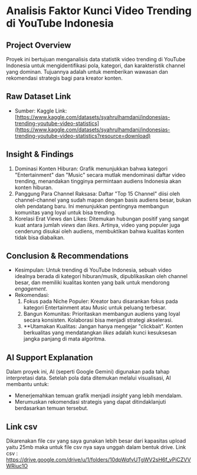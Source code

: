 # Analisis Faktor Kunci Video Trending di YouTube Indonesia

## Project Overview
Proyek ini bertujuan menganalisis data statistik video trending di YouTube Indonesia untuk mengidentifikasi pola, kategori, dan karakteristik channel yang dominan. Tujuannya adalah untuk memberikan wawasan dan rekomendasi strategis bagi para kreator konten.

## Raw Dataset Link
- Sumber: Kaggle
  Link: [https://www.kaggle.com/datasets/syahrulhamdani/indonesias-trending-youtube-video-statistics](https://www.kaggle.com/datasets/syahrulhamdani/indonesias-trending-youtube-video-statistics?resource=download)

## Insight & Findings
1.  Dominasi Konten Hiburan: Grafik menunjukkan bahwa kategori "Entertainment" dan "Music" secara mutlak mendominasi daftar video trending, menandakan tingginya permintaan audiens Indonesia akan konten hiburan.
2.  Panggung Para Channel Raksasa: Daftar "Top 15 Channel" diisi oleh channel-channel yang sudah mapan dengan basis audiens besar, bukan oleh pendatang baru. Ini menunjukkan pentingnya membangun komunitas yang loyal untuk bisa trending.
3.  Korelasi Erat Views dan Likes: Ditemukan hubungan positif yang sangat kuat antara jumlah *views* dan *likes*. Artinya, video yang populer juga cenderung disukai oleh audiens, membuktikan bahwa kualitas konten tidak bisa diabaikan.

## Conclusion & Recommendations
- Kesimpulan: Untuk trending di YouTube Indonesia, sebuah video idealnya berada di kategori hiburan/musik, dipublikasikan oleh channel besar, dan memiliki kualitas konten yang baik untuk mendorong *engagement*.
- Rekomendasi:
    1.  Fokus pada Niche Populer: Kreator baru disarankan fokus pada kategori Entertainment atau Music untuk peluang terbesar.
    2.  Bangun Komunitas: Prioritaskan membangun audiens yang loyal secara konsisten. Kolaborasi bisa menjadi strategi akselerasi.
    3.  **Utamakan Kualitas: Jangan hanya mengejar "clickbait". Konten berkualitas yang mendatangkan *likes* adalah kunci kesuksesan jangka panjang di mata algoritma.

## AI Support Explanation
Dalam proyek ini, AI (seperti Google Gemini) digunakan pada tahap interpretasi data. Setelah pola data ditemukan melalui visualisasi, AI membantu untuk:
- Menerjemahkan temuan grafik menjadi *insight* yang lebih mendalam.
- Merumuskan rekomendasi strategis yang dapat ditindaklanjuti berdasarkan temuan tersebut.

## Link csv
Dikarenakan file csv yang saya gunakan lebih besar dari kapasitas upload yaitu 25mb maka untuk file csv nya saya unggah dalam bentuk drive.
Link csv : [https://drive.google.com/drive/u/1/folders/10dpWqfvUTgWV2sH6f_vPiCZVVWRiuc1O ](https://drive.google.com/drive/folders/10dpWqfvUTgWV2sH6f_vPiCZVVWRiuc1O?usp=sharing)
